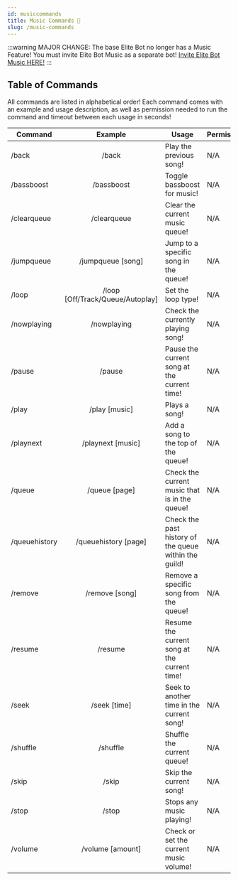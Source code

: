 ```yaml
---
id: musiccommands
title: Music Commands 🎵
slug: /music-commands
---
```


:::warning
MAJOR CHANGE: The base Elite Bot no longer has a Music Feature! You must invite Elite Bot Music as a separate bot!
[Invite Elite Bot Music HERE!](https://discord.com/oauth2/authorize?client_id=528660579208921098&permissions=1239533562928&scope=bot%20applications.commands "Discord OAuth2")
:::

## Table of Commands

All commands are listed in alphabetical order! Each command comes with an example and usage description, as well as permission needed to run the command and timeout between each usage in seconds!

| Command        |    Example    |  Usage  |  Permission  |  Timeout  |
| -------------  | :-----------: | -----  |  ----------  |  -------  |
| /back        | /back | Play the previous song! | N/A | N/A |
| /bassboost        | /bassboost | Toggle bassboost for music! | N/A | N/A |
| /clearqueue        | /clearqueue | Clear the current music queue! | N/A | N/A |
| /jumpqueue        | /jumpqueue [song] | Jump to a specific song in the queue! | N/A | N/A |
| /loop        | /loop [Off/Track/Queue/Autoplay] | Set the loop type! | N/A | N/A |
| /nowplaying        | /nowplaying | Check the currently playing song! | N/A | N/A |
| /pause        | /pause | Pause the current song at the current time! | N/A | N/A |
| /play        | /play [music] | Plays a song! | N/A | N/A |
| /playnext        | /playnext [music] | Add a song to the top of the queue! | N/A | N/A |
| /queue        | /queue [page] | Check the current music that is in the queue! | N/A | N/A |
| /queuehistory        | /queuehistory [page] | Check the past history of the queue within the guild! | N/A | N/A |
| /remove        | /remove [song] | Remove a specific song from the queue! | N/A | N/A |
| /resume        | /resume | Resume the current song at the current time! | N/A | N/A |
| /seek        | /seek [time] | Seek to another time in the current song! | N/A | N/A |
| /shuffle        | /shuffle | Shuffle the current queue! | N/A | N/A |
| /skip        | /skip | Skip the current song! | N/A | N/A |
| /stop        | /stop | Stops any music playing! | N/A | N/A |
| /volume        | /volume [amount] | Check or set the current music volume! | N/A | N/A |
